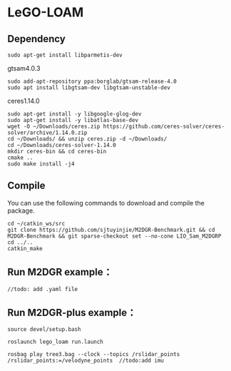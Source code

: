 # LeGO-LOAM

## Dependency
```
sudo apt-get install libparmetis-dev
```
gtsam4.0.3
```
sudo add-apt-repository ppa:borglab/gtsam-release-4.0
sudo apt install libgtsam-dev libgtsam-unstable-dev
```
ceres1.14.0
```
sudo apt-get install -y libgoogle-glog-dev
sudo apt-get install -y libatlas-base-dev
wget -O ~/Downloads/ceres.zip https://github.com/ceres-solver/ceres-solver/archive/1.14.0.zip
cd ~/Downloads/ && unzip ceres.zip -d ~/Downloads/
cd ~/Downloads/ceres-solver-1.14.0
mkdir ceres-bin && cd ceres-bin
cmake ..
sudo make install -j4
```

## Compile

You can use the following commands to download and compile the package.

```
cd ~/catkin_ws/src
git clone https://github.com/sjtuyinjie/M2DGR-Benchmark.git && cd M2DGR-Benchmark && git sparse-checkout set --no-cone LIO_Sam_M2DGRP
cd ../..
catkin_make
```
## Run M2DGR example：
```
//todo: add .yaml file
```

## Run M2DGR-plus example：
```
source devel/setup.bash

roslaunch lego_loam run.launch

rosbag play tree3.bag --clock --topics /rslidar_points /rslidar_points:=/velodyne_points  //todo:add imu
```



